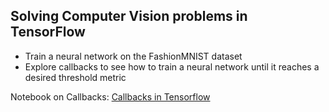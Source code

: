 
## Solving Computer Vision problems in TensorFlow

- Train a neural network on the FashionMNIST dataset
- Explore callbacks to see how to train a neural network until it reaches a desired threshold metric

Notebook on Callbacks: [Callbacks in Tensorflow](https://github.com/lmoroney/dlaicourse/blob/master/Course%201%20-%20Part%204%20-%20Lesson%204%20-%20Notebook.ipynb)


